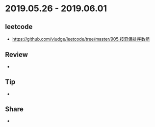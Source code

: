 # 2019.05.26 - 2019.06.01

## leetcode
* https://github.com/vjudge/leetcode/tree/master/905.按奇偶排序数组

## Review
*

## Tip
*

## Share
*
